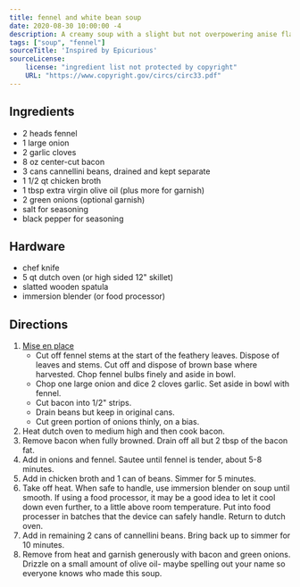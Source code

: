 ```yaml
---
title: fennel and white bean soup
date: 2020-08-30 10:00:00 -4
description: A creamy soup with a slight but not overpowering anise flavor. Serves plenty.
tags: ["soup", "fennel"]
sourceTitle: 'Inspired by Epicurious'
sourceLicense:
    license: "ingredient list not protected by copyright"
    URL: "https://www.copyright.gov/circs/circ33.pdf"
---
```


## Ingredients

- 2 heads fennel
- 1 large onion
- 2 garlic cloves
- 8 oz center-cut bacon
- 3 cans cannellini beans, drained and kept separate
- 1 1/2 qt chicken broth
- 1 tbsp extra virgin olive oil (plus more for garnish)
- 2 green onions (optional garnish)
- salt for seasoning
- black pepper for seasoning

## Hardware

- chef knife
- 5 qt dutch oven (or high sided 12" skillet)
- slatted wooden spatula
- immersion blender (or food processor)

## Directions

1. [Mise en place](/concepts/kitchen-glossary#mis-en-place)
    - Cut off fennel stems at the start of the feathery leaves. Dispose of leaves and stems. Cut off and dispose of brown base where harvested. Chop fennel bulbs finely and aside in bowl.
    - Chop one large onion and dice 2 cloves garlic. Set aside in bowl with fennel.
    - Cut bacon into 1/2" strips.
    - Drain beans but keep in original cans.
    - Cut green portion of onions thinly, on a bias.
1. Heat dutch oven to medium high and then cook bacon.
1. Remove bacon when fully browned. Drain off all but 2 tbsp of the bacon fat.
1. Add in onions and fennel. Sautee until fennel is tender, about 5-8 minutes.
1. Add in chicken broth and 1 can of beans. Simmer for 5 minutes.
1. Take off heat. When safe to handle, use immersion blender on soup until smooth. If using a food processor, it may be a good idea to let it cool down even further, to a little above room temperature. Put into food processer in batches that the device can safely handle. Return to dutch oven.
1. Add in remaining 2 cans of cannellini beans. Bring back up to simmer for 10 minutes.
1. Remove from heat and garnish generously with bacon and green onions. Drizzle on a small amount of olive oil- maybe spelling out your name so everyone knows who made this soup.
